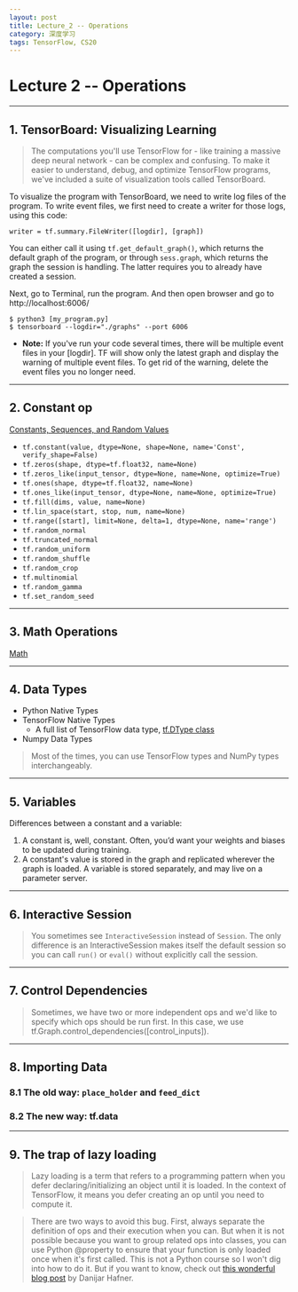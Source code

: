 ```yaml
---
layout: post
title: Lecture_2 -- Operations
category: 深度学习
tags: TensorFlow, CS20
---
```


# Lecture 2 -- Operations

---
## 1. TensorBoard: Visualizing Learning
> The computations you'll use TensorFlow for - like training a massive deep neural network - can be complex and confusing. To make it easier to understand, debug, and optimize TensorFlow programs, we've included a suite of visualization tools called TensorBoard.

To visualize the program with TensorBoard, we need to write log files of the program. To write event files, we first need to create a writer for those logs, using this code:

```
writer = tf.summary.FileWriter([logdir], [graph])
```

You can either call it using `tf.get_default_graph()`, which returns the default graph of the program, or through `sess.graph`, which returns the graph the session is handling. The latter requires you to already have created a session.

Next, go to Terminal, run the program. And then open browser and go to http://localhost:6006/ 

```
$ python3 [my_program.py] 
$ tensorboard --logdir="./graphs" --port 6006
```

* **Note:** If you've run your code several times, there will be multiple event files in your [logdir]. TF will show only the latest graph and display the warning of multiple event files. To get rid of the warning, delete the event files you no longer need.

---
## 2. Constant op
[Constants, Sequences, and Random Values](https://www.tensorflow.org/api_guides/python/constant_op)
* `tf.constant(value, dtype=None, shape=None, name='Const', verify_shape=False)`
* `tf.zeros(shape, dtype=tf.float32, name=None)`
* `tf.zeros_like(input_tensor, dtype=None, name=None, optimize=True)`
* `tf.ones(shape, dtype=tf.float32, name=None)`
* `tf.ones_like(input_tensor, dtype=None, name=None, optimize=True)`
* `tf.fill(dims, value, name=None)`
* `tf.lin_space(start, stop, num, name=None)`
* `tf.range([start], limit=None, delta=1, dtype=None, name='range')`
* `tf.random_normal`
* `tf.truncated_normal`
* `tf.random_uniform`
* `tf.random_shuffle`
* `tf.random_crop`
* `tf.multinomial`
* `tf.random_gamma`
* `tf.set_random_seed`

---
## 3. Math Operations
[Math](https://www.tensorflow.org/api_guides/python/math_ops)

---
## 4. Data Types
* Python Native Types
* TensorFlow Native Types
	* A full list of TensorFlow data type, [tf.DType class](https://www.tensorflow.org/api_docs/python/tf/DType)
* Numpy Data Types

> Most of the times, you can use TensorFlow types and NumPy types interchangeably.

---
## 5. Variables
Differences between a constant and a variable:
1. A constant is, well, constant. Often, you’d want your weights and biases to be updated during training.
2. A constant's value is stored in the graph and replicated wherever the graph is loaded. A variable is stored separately, and may live on a parameter server.

---
## 6. Interactive Session
> You sometimes see `InteractiveSession` instead of `Session`. The only difference is an InteractiveSession makes itself the default session so you can call `run()` or `eval()` without explicitly call the session.

---
## 7. Control Dependencies
> Sometimes, we have two or more independent ops and we'd like to specify which ops should be run first. In this case, we use tf.Graph.control_dependencies([control_inputs]).

---
## 8. Importing Data
### 8.1 The old way: `place_holder` and `feed_dict`
### 8.2 The new way: tf.data

---
## 9. The trap of lazy loading
> Lazy loading is a term that refers to a programming pattern when you defer declaring/initializing an object until it is loaded. In the context of TensorFlow, it means you defer creating an op until you need to compute it.

> There are two ways to avoid this bug. First, always separate the definition of ops and their execution when you can. But when it is not possible because you want to group related ops into classes, you can use Python @property to ensure that your function is only loaded once when it's first called. This is not a Python course so I won't dig into how to do it. But if you want to know, check out [this wonderful blog post](https://danijar.com/structuring-your-tensorflow-models/) by Danijar Hafner.

